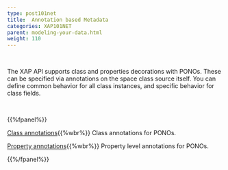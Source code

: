 ```yaml
---
type: post101net
title:  Annotation based Metadata
categories: XAP101NET
parent: modeling-your-data.html
weight: 110
---
```


<br>

The XAP API supports class  and properties decorations with PONOs. These can be specified via annotations on the space class source itself. You can define common behavior for all class instances, and specific behavior for class fields.

<br>

{{%fpanel%}}

[Class annotations](./pono-class-annotations.html){{%wbr%}}
Class annotations for PONOs.

[Property annotations](./pono-attribute-annotations.html){{%wbr%}}
Property level annotations for PONOs.

{{%/fpanel%}}
